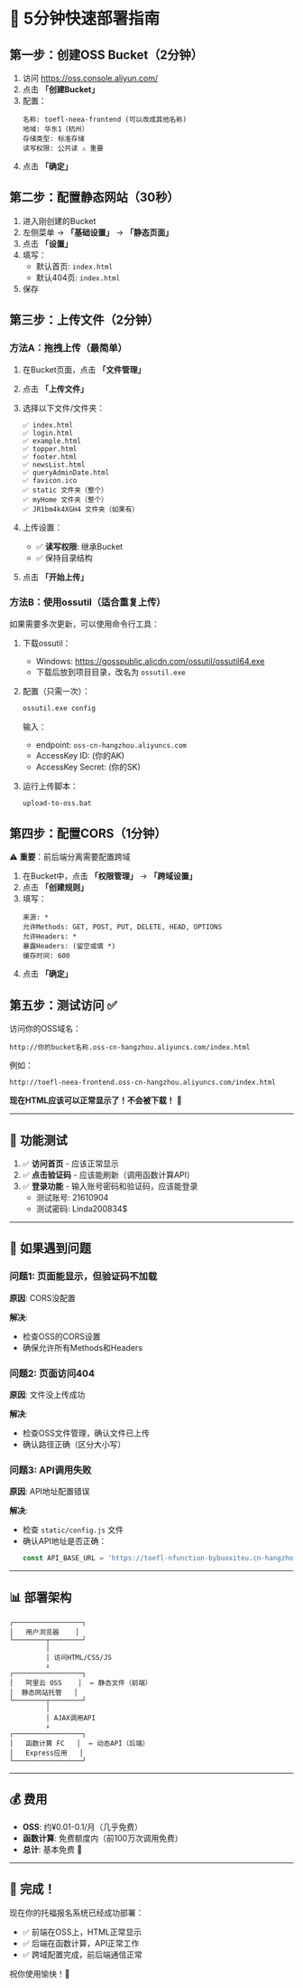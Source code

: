 # 🚀 5分钟快速部署指南

## 第一步：创建OSS Bucket（2分钟）

1. 访问 https://oss.console.aliyun.com/
2. 点击 **「创建Bucket」**
3. 配置：
   ```
   名称: toefl-neea-frontend (可以改成其他名称)
   地域: 华东1（杭州）
   存储类型: 标准存储
   读写权限: 公共读 ⚠️ 重要
   ```
4. 点击 **「确定」**

## 第二步：配置静态网站（30秒）

1. 进入刚创建的Bucket
2. 左侧菜单 → **「基础设置」** → **「静态页面」**
3. 点击 **「设置」**
4. 填写：
   - 默认首页: `index.html`
   - 默认404页: `index.html`
5. 保存

## 第三步：上传文件（2分钟）

### 方法A：拖拽上传（最简单）

1. 在Bucket页面，点击 **「文件管理」**
2. 点击 **「上传文件」**
3. 选择以下文件/文件夹：
   ```
   ✅ index.html
   ✅ login.html
   ✅ example.html
   ✅ topper.html
   ✅ footer.html  
   ✅ newsList.html
   ✅ queryAdminDate.html
   ✅ favicon.ico
   ✅ static 文件夹（整个）
   ✅ myHome 文件夹（整个）
   ✅ JR1bm4k4XGH4 文件夹（如果有）
   ```

4. 上传设置：
   - ✅ **读写权限**: 继承Bucket
   - ✅ 保持目录结构

5. 点击 **「开始上传」**

### 方法B：使用ossutil（适合重复上传）

如果需要多次更新，可以使用命令行工具：

1. 下载ossutil：
   - Windows: https://gosspublic.alicdn.com/ossutil/ossutil64.exe
   - 下载后放到项目目录，改名为 `ossutil.exe`

2. 配置（只需一次）：
   ```bash
   ossutil.exe config
   ```
   输入：
   - endpoint: `oss-cn-hangzhou.aliyuncs.com`
   - AccessKey ID: (你的AK)
   - AccessKey Secret: (你的SK)

3. 运行上传脚本：
   ```bash
   upload-to-oss.bat
   ```

## 第四步：配置CORS（1分钟）

⚠️ **重要**：前后端分离需要配置跨域

1. 在Bucket中，点击 **「权限管理」** → **「跨域设置」**
2. 点击 **「创建规则」**
3. 填写：
   ```
   来源: *
   允许Methods: GET, POST, PUT, DELETE, HEAD, OPTIONS
   允许Headers: *
   暴露Headers: (留空或填 *)
   缓存时间: 600
   ```
4. 点击 **「确定」**

## 第五步：测试访问 ✅

访问你的OSS域名：

```
http://你的bucket名称.oss-cn-hangzhou.aliyuncs.com/index.html
```

例如：
```
http://toefl-neea-frontend.oss-cn-hangzhou.aliyuncs.com/index.html
```

**现在HTML应该可以正常显示了！不会被下载！** 🎉

---

## 🧪 功能测试

1. ✅ **访问首页** - 应该正常显示
2. ✅ **点击验证码** - 应该能刷新（调用函数计算API）
3. ✅ **登录功能** - 输入账号密码和验证码，应该能登录
   - 测试账号: 21610904
   - 测试密码: Linda200834$

---

## 🔧 如果遇到问题

### 问题1: 页面能显示，但验证码不加载

**原因**: CORS没配置

**解决**: 
- 检查OSS的CORS设置
- 确保允许所有Methods和Headers

### 问题2: 页面访问404

**原因**: 文件没上传成功

**解决**:
- 检查OSS文件管理，确认文件已上传
- 确认路径正确（区分大小写）

### 问题3: API调用失败

**原因**: API地址配置错误

**解决**:
- 检查 `static/config.js` 文件
- 确认API地址是否正确：
  ```javascript
  const API_BASE_URL = 'https://toefl-nfunction-bybuoxiteu.cn-hangzhou.fcapp.run';
  ```

---

## 📊 部署架构

```
┌─────────────────┐
│   用户浏览器    │
└────────┬────────┘
         │
         │ 访问HTML/CSS/JS
         ↓
┌─────────────────┐
│   阿里云 OSS    │  ← 静态文件（前端）
│  静态网站托管   │
└────────┬────────┘
         │
         │ AJAX调用API
         ↓
┌─────────────────┐
│   函数计算 FC   │  ← 动态API（后端）
│   Express应用   │
└─────────────────┘
```

---

## 💰 费用

- **OSS**: 约¥0.01-0.1/月（几乎免费）
- **函数计算**: 免费额度内（前100万次调用免费）
- **总计**: 基本免费 💚

---

## 🎯 完成！

现在你的托福报名系统已经成功部署：
- ✅ 前端在OSS上，HTML正常显示
- ✅ 后端在函数计算，API正常工作
- ✅ 跨域配置完成，前后端通信正常

祝你使用愉快！🎉


